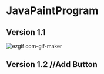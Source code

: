 # JavaPaintProgram
## Version 1.1
![ezgif com-gif-maker](https://user-images.githubusercontent.com/26569299/117534357-00004780-b02c-11eb-8666-19c05fd06189.gif)
## Version 1.2 //Add Button
